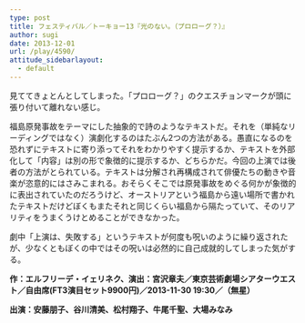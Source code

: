 ```yaml
---
type: post
title: フェスティバル／トーキョー13『光のない。（プロローグ？）』
author: sugi
date: 2013-12-01
url: /play/4590/
attitude_sidebarlayout:
  - default
---
```

見ててきょとんとしてしまった。「プロローグ？」のクエスチョンマークが頭に張り付いて離れない感じ。

福島原発事故をテーマにした抽象的で詩のようなテキストだ。それを（単純なリーディングではなく）演劇化するのはたぶん2つの方法がある。愚直になるのを恐れずにテキストに寄り添ってそれをわかりやすく提示するか、テキストを外部化して「内容」は別の形で象徴的に提示するか、どちらかだ。今回の上演では後者の方法がとられている。テキストは分解され再構成されて俳優たちの動きや音楽が恣意的にはさみこまれる。おそらくそこでは原発事故をめぐる何かが象徴的に表出されていたのだろうけど、オーストリアという福島から遠い場所で書かれたテキストだけどぼくもまたそれと同じくらい福島から隔たっていて、そのリアリティをうまくうけとめることができなかった。

劇中「上演は、失敗する」というテキストが何度も呪いのように繰り返されたが、少なくともぼくの中ではその呪いは必然的に自己成就的してしまった気がする。

**作：エルフリーデ・イェリネク、演出：宮沢章夫／東京芸術劇場シアターウエスト／自由席(FT3演目セット9900円)／2013-11-30 19:30／（無星）**

**出演：安藤朋子、谷川清美、松村翔子、牛尾千聖、大場みなみ**
